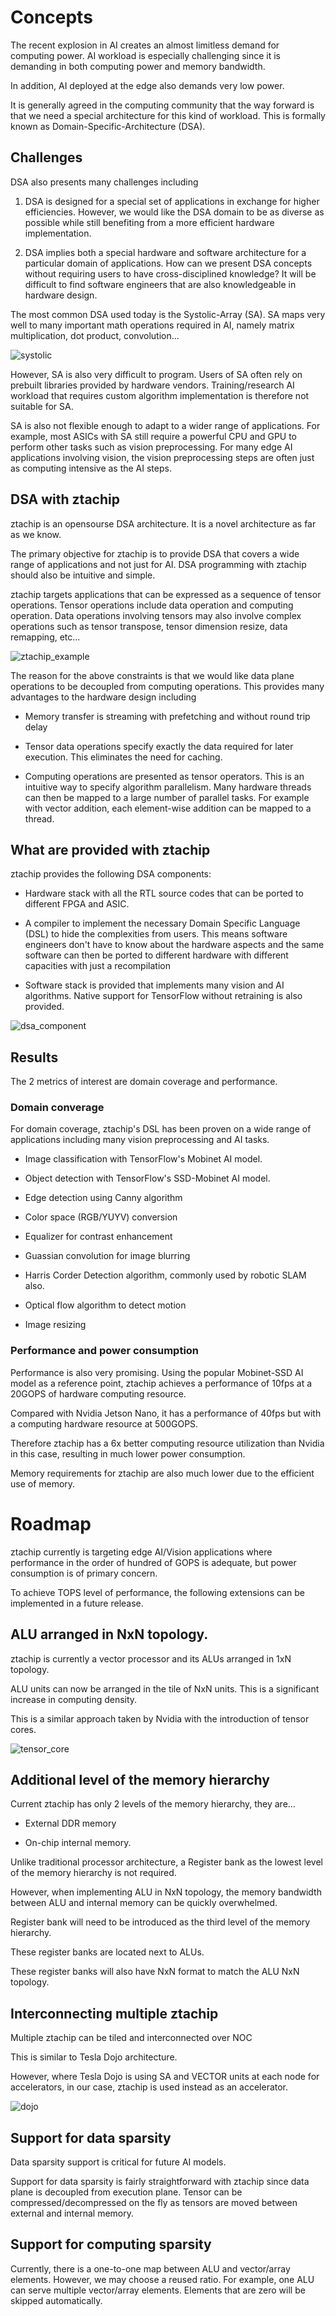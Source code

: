 # Concepts

The recent explosion in AI creates an almost limitless demand for computing power.
AI workload is especially challenging since it is demanding in both computing power
and memory bandwidth.

In addition, AI deployed at the edge also demands very low power.

It is generally agreed in the computing community that the way forward is that we
need a special architecture for this kind of workload. This is formally known as
Domain-Specific-Architecture (DSA).

## Challenges

DSA also presents many challenges including

1. DSA is designed for a special set of applications in exchange for higher efficiencies.
However, we would like the DSA domain to be as diverse as possible while still benefiting
from a more efficient hardware implementation.

2. DSA implies both a special hardware and software architecture for a particular domain of applications. 
How can we present DSA concepts without requiring users to have cross-disciplined knowledge? 
It will be difficult to find software engineers that are also knowledgeable in hardware design.

The most common DSA used today is the Systolic-Array (SA). 
SA maps very well to many important math operations required in AI, namely
matrix multiplication, dot product, convolution...

![systolic](images/systolic.bmp)

However, SA is also very difficult to program. Users of SA often rely on prebuilt 
libraries provided by hardware vendors. Training/research AI workload that requires custom algorithm
implementation is therefore not suitable for SA.

SA is also not flexible enough to adapt to a wider range of applications. For example,
most ASICs with SA still require a powerful CPU and GPU to perform other 
tasks such as vision preprocessing. For many edge AI applications involving vision, 
the vision preprocessing steps are often just as computing intensive as the AI steps.

## DSA with ztachip

ztachip is an opensourse DSA architecture. It is a novel architecture as far as we
know.

The primary objective for ztachip is to provide DSA that covers a wide range of
applications and not just for AI. DSA programming with ztachip should also be intuitive
and simple.

ztachip targets applications that can be expressed as a sequence of tensor operations.
Tensor operations include data operation and computing operation. Data operations involving
tensors may also involve complex operations such as tensor transpose, tensor dimension resize,
data remapping, etc...

![ztachip_example](images/ztachip_app_example.bmp)

The reason for the above constraints is that we would like data plane operations to be
decoupled from computing operations. This provides many advantages to the hardware
design including

- Memory transfer is streaming with prefetching and without round trip delay

- Tensor data operations specify exactly the data required for later execution. This
eliminates the need for caching.

- Computing operations are presented as tensor operators. This is an intuitive way
to specify algorithm parallelism. Many hardware threads can then be mapped to a large number
of parallel tasks. For example with vector addition, each element-wise addition can be mapped to a thread. 

## What are provided with ztachip

ztachip provides the following DSA components:

- Hardware stack with all the RTL source codes that can be ported to different
FPGA and ASIC.

- A compiler to implement the necessary Domain Specific Language (DSL) to
hide the complexities from users. This means software engineers don't have to know
about the hardware aspects and the same software can then be ported to different
hardware with different capacities with just a recompilation

- Software stack is provided that implements many vision and AI algorithms. Native support
for TensorFlow without retraining is also provided.   

![dsa_component](images/dsa_component.bmp)

## Results

The 2 metrics of interest are domain coverage and performance.

### Domain converage

For domain coverage, ztachip's DSL has been proven on a wide range of applications
including many vision preprocessing and AI tasks. 

- Image classification with TensorFlow's Mobinet AI model.

- Object detection with TensorFlow's SSD-Mobinet AI model.

- Edge detection using Canny algorithm  

- Color space (RGB/YUYV) conversion

- Equalizer for contrast enhancement

- Guassian convolution for image blurring

- Harris Corder Detection algorithm, commonly used by robotic SLAM also.

- Optical flow algorithm to detect motion

- Image resizing

### Performance and power consumption

Performance is also very promising. Using the popular Mobinet-SSD AI model as a reference point,
ztachip achieves a performance of 10fps at a 20GOPS of hardware computing resource.

Compared with Nvidia Jetson Nano, it has a performance of 40fps but with a computing hardware resource at 500GOPS.

Therefore ztachip has a 6x better computing resource utilization than Nvidia in this case, resulting in much lower
power consumption.

Memory requirements for ztachip are also much lower due to the efficient use of memory.


# Roadmap

ztachip currently is targeting edge AI/Vision applications where performance in the order of hundred of GOPS is
adequate, but power consumption is of primary concern.

To achieve TOPS level of performance, the following extensions can be implemented in a future release.

## ALU arranged in NxN topology.   

ztachip is currently a vector processor and its ALUs arranged in 1xN topology.

ALU units can now be arranged in the tile of NxN units. This is a significant increase in computing
density.

This is a similar approach taken by Nvidia with the introduction of tensor cores.

![tensor_core](images/tensor_core.bmp)

## Additional level of the memory hierarchy

Current ztachip has only 2 levels of the memory hierarchy, they are...

- External DDR memory 

- On-chip internal memory.

Unlike traditional processor architecture, a Register bank as the lowest level of the memory hierarchy is not required.

However, when implementing ALU in NxN topology, the memory bandwidth between ALU and internal memory can be
quickly overwhelmed. 

Register bank will need to be introduced as the third level of the memory hierarchy. 

These register banks are located next to ALUs. 

These register banks will also have NxN format to match the ALU NxN topology.


## Interconnecting multiple ztachip

Multiple ztachip can be tiled and interconnected over NOC

This is similar to Tesla Dojo architecture.

However, where Tesla Dojo is using SA and VECTOR units at each node for accelerators, 
in our case, ztachip is used instead as an accelerator.

![dojo](images/dojo.bmp)

## Support for data sparsity

Data sparsity support is critical for future AI models.

Support for data sparsity is fairly straightforward with ztachip since data plane
is decoupled from execution plane. Tensor can be compressed/decompressed on the fly
as tensors are moved between external and internal memory.

## Support for computing sparsity

Currently, there is a one-to-one map between ALU and vector/array elements. However, 
we may choose a reused ratio. For example, one ALU can serve multiple vector/array elements.
Elements that are zero will be skipped automatically.

  
